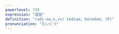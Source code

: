 ```yaml
---
powerlevel: 739
expression: "退屈"
definition: "(adj-na,n,vs) tedium; boredom; (P)"
pronunciation: "たいくつ"
---
```

